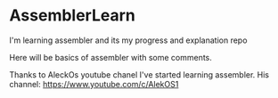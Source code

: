 # AssemblerLearn
I'm learning assembler and its my progress and explanation repo

Here will be basics of assembler with some comments.

Thanks to AleckOs youtube chanel I've started learning assembler. His channel: https://www.youtube.com/c/AlekOS1
